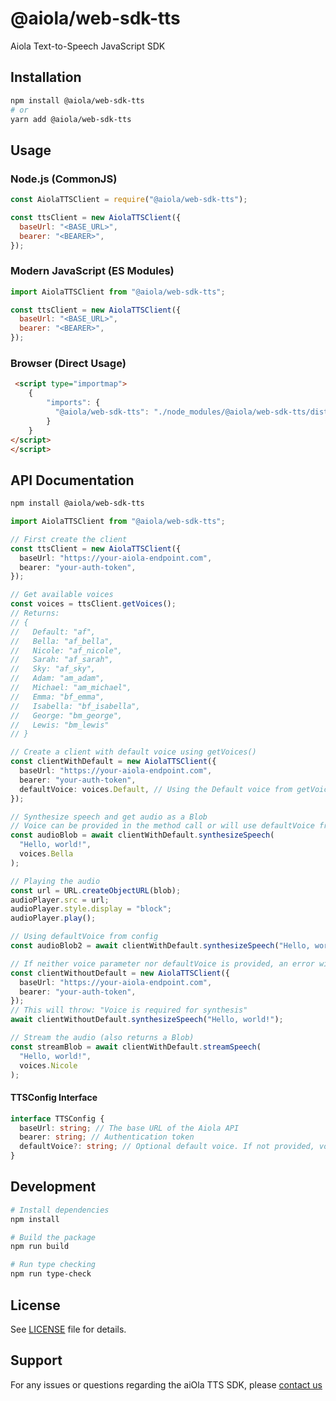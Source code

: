 # @aiola/web-sdk-tts

Aiola Text-to-Speech JavaScript SDK

## Installation

```bash
npm install @aiola/web-sdk-tts
# or
yarn add @aiola/web-sdk-tts
```

## Usage

### Node.js (CommonJS)

```javascript
const AiolaTTSClient = require("@aiola/web-sdk-tts");

const ttsClient = new AiolaTTSClient({
  baseUrl: "<BASE_URL>",
  bearer: "<BEARER>",
});
```

### Modern JavaScript (ES Modules)

```javascript
import AiolaTTSClient from "@aiola/web-sdk-tts";

const ttsClient = new AiolaTTSClient({
  baseUrl: "<BASE_URL>",
  bearer: "<BEARER>",
});
```

### Browser (Direct Usage)

```html
 <script type="importmap">
    {
        "imports": {
          "@aiola/web-sdk-tts": "./node_modules/@aiola/web-sdk-tts/dist/bundle/index.js"
        }
    }
</script>
</script>
```

## API Documentation

```bash
npm install @aiola/web-sdk-tts
```

```typescript
import AiolaTTSClient from "@aiola/web-sdk-tts";

// First create the client
const ttsClient = new AiolaTTSClient({
  baseUrl: "https://your-aiola-endpoint.com",
  bearer: "your-auth-token",
});

// Get available voices
const voices = ttsClient.getVoices();
// Returns:
// {
//   Default: "af",
//   Bella: "af_bella",
//   Nicole: "af_nicole",
//   Sarah: "af_sarah",
//   Sky: "af_sky",
//   Adam: "am_adam",
//   Michael: "am_michael",
//   Emma: "bf_emma",
//   Isabella: "bf_isabella",
//   George: "bm_george",
//   Lewis: "bm_lewis"
// }

// Create a client with default voice using getVoices()
const clientWithDefault = new AiolaTTSClient({
  baseUrl: "https://your-aiola-endpoint.com",
  bearer: "your-auth-token",
  defaultVoice: voices.Default, // Using the Default voice from getVoices()
});

// Synthesize speech and get audio as a Blob
// Voice can be provided in the method call or will use defaultVoice from config
const audioBlob = await clientWithDefault.synthesizeSpeech(
  "Hello, world!",
  voices.Bella
);

// Playing the audio
const url = URL.createObjectURL(blob);
audioPlayer.src = url;
audioPlayer.style.display = "block";
audioPlayer.play();

// Using defaultVoice from config
const audioBlob2 = await clientWithDefault.synthesizeSpeech("Hello, world!");

// If neither voice parameter nor defaultVoice is provided, an error will be thrown
const clientWithoutDefault = new AiolaTTSClient({
  baseUrl: "https://your-aiola-endpoint.com",
  bearer: "your-auth-token",
});
// This will throw: "Voice is required for synthesis"
await clientWithoutDefault.synthesizeSpeech("Hello, world!");

// Stream the audio (also returns a Blob)
const streamBlob = await clientWithDefault.streamSpeech(
  "Hello, world!",
  voices.Nicole
);
```

#### TTSConfig Interface

```typescript
interface TTSConfig {
  baseUrl: string; // The base URL of the Aiola API
  bearer: string; // Authentication token
  defaultVoice?: string; // Optional default voice. If not provided, voice must be specified in method calls
}
```

## Development

```bash
# Install dependencies
npm install

# Build the package
npm run build

# Run type checking
npm run type-check
```

## License

See [LICENSE](LICENSE) file for details.

## Support

For any issues or questions regarding the aiOla TTS SDK, please [contact us](https://aiOla.ai/contact/)
